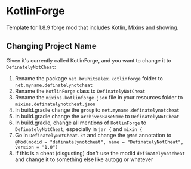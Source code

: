 # KotlinForge

Template for 1.8.9 forge mod that includes Kotlin, Mixins and showing.

## Changing Project Name

Given it's currently called KotlinForge, and you want to change it to `DefinatelyNotCheat`:

1. Rename the package `net.bruhitsalex.kotlinforge` folder to `net.myname.definatelynotcheat`
2. Rename the `KotlinForge` class to `DefinatelyNotCheat`
3. Rename the `mixins.kotlinforge.json` file in your resources folder to `mixins.definatelynotcheat.json`
4. In build.gradle change the `group` to `net.myname.definatelynotcheat`
5. In build.gradle change the `archivesBaseName` to `DefinatelyNotCheat`
6. In build.gradle, change all mentions of `KotlinForge` to `DefinatelyNotCheat`, especially in `jar {` and `mixin {`
7. Go in `DefinatelyNotCheat.kt` and change the `@Mod` annotation to `@Mod(modid = "definatelynotcheat", name = "DefinatelyNotCheat", version = "1.0")`
8. If this is a cheat (disgusting) don't use the modid `definatelynotcheat` and change it to something else like autogg or whatever